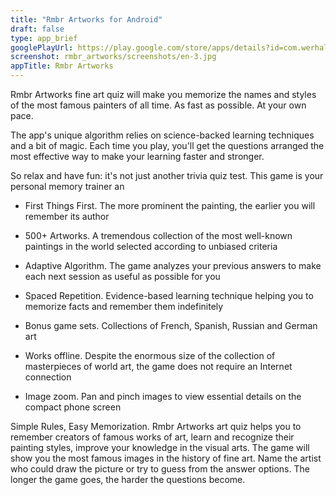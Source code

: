 ```yaml
---
title: "Rmbr Artworks for Android"
draft: false
type: app_brief
googlePlayUrl: https://play.google.com/store/apps/details?id=com.werhal.rmbrart
screenshot: rmbr_artworks/screenshots/en-3.jpg
appTitle: Rmbr Artworks
---
```


Rmbr Artworks fine art quiz will make you memorize the names and styles of the
most famous painters of all time. As fast as possible. At your own pace.

The app's unique algorithm relies on science-backed learning techniques and a
bit of magic. Each time you play, you'll get the questions arranged the most
effective way to make your learning faster and stronger.

So relax and have fun: it's not just another trivia quiz test. This game is your
personal memory trainer an

<!-- section break -->

- First Things First. The more prominent the painting, the earlier you will
  remember its author

- 500+ Artworks. A tremendous collection of the most well-known paintings in the
  world selected according to unbiased criteria

- Adaptive Algorithm. The game analyzes your previous answers to make each next
  session as useful as possible for you

- Spaced Repetition. Evidence-based learning technique helping you to memorize
  facts and remember them indefinitely

- Bonus game sets. Collections of French, Spanish, Russian and German art

- Works offline. Despite the enormous size of the collection of masterpieces of
  world art, the game does not require an Internet connection

- Image zoom. Pan and pinch images to view essential details on the compact
  phone screen

Simple Rules, Easy Memorization. Rmbr Artworks art quiz helps you to remember
creators of famous works of art, learn and recognize their painting styles,
improve your knowledge in the visual arts. The game will show you the most
famous images in the history of fine art. Name the artist who could draw the
picture or try to guess from the answer options. The longer the game goes, the
harder the questions become.

